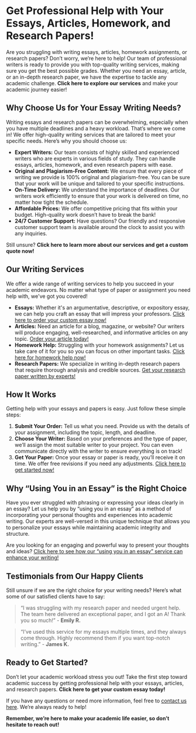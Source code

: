# Get Professional Help with Your Essays, Articles, Homework, and Research Papers!

Are you struggling with writing essays, articles, homework assignments, or research papers? Don’t worry, we’re here to help! Our team of professional writers is ready to provide you with top-quality writing services, making sure you get the best possible grades. Whether you need an essay, article, or an in-depth research paper, we have the expertise to tackle any academic challenge. **Click here to explore our services** and make your academic journey easier!

## Why Choose Us for Your Essay Writing Needs?

Writing essays and research papers can be overwhelming, especially when you have multiple deadlines and a heavy workload. That’s where we come in! We offer high-quality writing services that are tailored to meet your specific needs. Here’s why you should choose us:

- **Expert Writers:** Our team consists of highly skilled and experienced writers who are experts in various fields of study. They can handle essays, articles, homework, and even research papers with ease.
- **Original and Plagiarism-Free Content:** We ensure that every piece of writing we provide is 100% original and plagiarism-free. You can be sure that your work will be unique and tailored to your specific instructions.
- **On-Time Delivery:** We understand the importance of deadlines. Our writers work efficiently to ensure that your work is delivered on time, no matter how tight the schedule.
- **Affordable Prices:** We offer competitive pricing that fits within your budget. High-quality work doesn’t have to break the bank!
- **24/7 Customer Support:** Have questions? Our friendly and responsive customer support team is available around the clock to assist you with any inquiries.

Still unsure? **Click here to learn more about our services and get a custom quote now!**

## Our Writing Services

We offer a wide range of writing services to help you succeed in your academic endeavors. No matter what type of paper or assignment you need help with, we've got you covered!

- **Essays:** Whether it's an argumentative, descriptive, or expository essay, we can help you craft an essay that will impress your professors. [Click here to order your custom essay now!](https://tinyurl.com/topessay?keyword=using+you+in+an+essay)
- **Articles:** Need an article for a blog, magazine, or website? Our writers will produce engaging, well-researched, and informative articles on any topic. [Order your article today!](https://tinyurl.com/topessay?keyword=using+you+in+an+essay)
- **Homework Help:** Struggling with your homework assignments? Let us take care of it for you so you can focus on other important tasks. [Click here for homework help now!](https://tinyurl.com/topessay?keyword=using+you+in+an+essay)
- **Research Papers:** We specialize in writing in-depth research papers that require thorough analysis and credible sources. [Get your research paper written by experts!](https://tinyurl.com/topessay?keyword=using+you+in+an+essay)

## How It Works

Getting help with your essays and papers is easy. Just follow these simple steps:

1. **Submit Your Order:** Tell us what you need. Provide us with the details of your assignment, including the topic, length, and deadline.
2. **Choose Your Writer:** Based on your preferences and the type of paper, we’ll assign the most suitable writer to your project. You can even communicate directly with the writer to ensure everything is on track!
3. **Get Your Paper:** Once your essay or paper is ready, you’ll receive it on time. We offer free revisions if you need any adjustments. [Click here to get started now!](https://tinyurl.com/topessay?keyword=using+you+in+an+essay)

## Why “Using You in an Essay” is the Right Choice

Have you ever struggled with phrasing or expressing your ideas clearly in an essay? Let us help you by “using you in an essay” as a method of incorporating your personal thoughts and experiences into academic writing. Our experts are well-versed in this unique technique that allows you to personalize your essays while maintaining academic integrity and structure.

Are you looking for an engaging and powerful way to present your thoughts and ideas? [Click here to see how our “using you in an essay” service can enhance your writing!](https://tinyurl.com/topessay?keyword=using+you+in+an+essay)

## Testimonials from Our Happy Clients

Still unsure if we are the right choice for your writing needs? Here’s what some of our satisfied clients have to say:

> “I was struggling with my research paper and needed urgent help. The team here delivered an exceptional paper, and I got an A! Thank you so much!” - **Emily R.**

> “I’ve used this service for my essays multiple times, and they always come through. Highly recommend them if you want top-notch writing.” - **James K.**

## Ready to Get Started?

Don’t let your academic workload stress you out! Take the first step toward academic success by getting professional help with your essays, articles, and research papers. **Click here to get your custom essay today!**

If you have any questions or need more information, feel free to [contact us here](https://tinyurl.com/topessay?keyword=using+you+in+an+essay). We’re always ready to help!

**Remember, we’re here to make your academic life easier, so don’t hesitate to reach out!**
